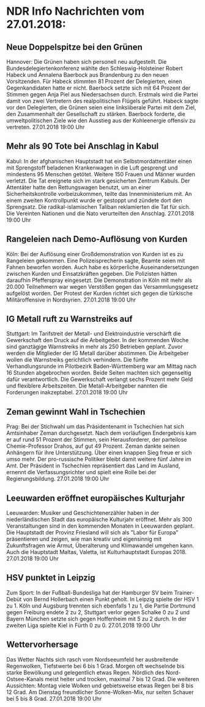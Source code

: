 # NDR Info Nachrichten vom 27.01.2018:


## Neue Doppelspitze bei den Grünen
Hannover:	Die Grünen haben sich personell neu aufgestellt. Die Bundesdelegiertenkonferenz wählte den Schleswig-Holsteiner Robert Habeck und Annalena Baerbock aus Brandenburg zu den neuen Vorsitzenden. Für Habeck stimmten 81 Prozent der Delegierten, einen Gegenkandidaten hatte er nicht. Baerbock setzte sich mit 64 Prozent der Stimmen gegen Anja Piel aus Niedersachsen durch. Erstmals wird die Partei damit von zwei Vertretern des realpolitischen Flügels geführt. Habeck sagte vor den Delegierten, die Grünen seien eine linksliberale Partei mit dem Ziel, den Zusammenhalt der Gesellschaft zu stärken. Baerbock forderte, die umweltpolitischen Ziele wie den Ausstieg aus der Kohleenergie offensiv zu vertreten. 27.01.2018 19:00 Uhr 

## Mehr als 90 Tote bei Anschlag in Kabul
Kabul: In der afghanischen Hauptstadt hat ein Selbstmordattentäter einen mit Sprengstoff beladenen Krankenwagen in die Luft gesprengt und mindestens 95 Menschen getötet. Weitere 150 Frauen und Männer wurden verletzt. Die Tat ereignete sich im stark gesicherten Zentrum Kabuls. Der Attentäter hatte den Rettungswagen benutzt, um an einer Sicherheitskontrolle vorbeizukommen, teilte das Innenministerium mit. An einem zweiten Kontrollpunkt wurde er gestoppt und zündete dort den Sprengsatz. Die radikal-islamischen Taliban reklamierten die Tat für sich. Die Vereinten Nationen und die Nato verurteilten den Anschlag. 27.01.2018 19:00 Uhr 

## Rangeleien nach Demo-Auflösung von Kurden
Köln: Bei der Auflösung einer Großdemonstration von Kurden ist es zu Rangeleien gekommen. Eine Polizeisprecherin sagte, Beamte seien mit Fahnen beworfen worden. Auch habe es körperliche Auseinandersetzungen zwischen Kurden und Einsatzkräften gegeben. Die Polizisten hätten daraufhin Pfefferspray eingesetzt. Die Demonstration in Köln mit mehr als 20.000 Teilnehmern war wegen Verstößen gegen das Versammlungsgesetz aufgelöst worden. Der Protest der Kurden richtet sich gegen die türkische Militäroffensive in Nordsyrien. 27.01.2018 19:00 Uhr 

## IG Metall ruft zu Warnstreiks auf
Stuttgart:	Im Tarifstreit der Metall- und Elektroindustrie verschärft die Gewerkschaft den Druck auf die Arbeitgeber. In der kommenden Woche sind ganztägige Warnstreiks in mehr als 250 Betrieben geplant. Zuvor werden die Mitglieder der IG Metall darüber abstimmen. Die Arbeitgeber wollen die Warnstreiks gerichtlich verhindern. Die fünfte Verhandlungsrunde im Pilotbezirk Baden-Württemberg war am Mittag nach 16 Stunden abgebrochen worden. Beide Seiten machten sich gegenseitig dafür verantwortlich. Die Gewerkschaft verlangt sechs Prozent mehr Geld und flexiblere Arbeitszeiten. Die Metall-Arbeitgeber nannten die Forderungen inakzeptabel. 27.01.2018 19:00 Uhr 

## Zeman gewinnt Wahl in Tschechien
Prag:        Bei der Stichwahl um das Präsidentenamt in Tschechien hat sich Amtsinhaber Zeman durchgesetzt. Nach dem vorläufigen Endergebnis kam er auf rund 51 Prozent der Stimmen, sein Herausforderer, der parteilose Chemie-Professor Drahos, auf gut 49 Prozent. Zeman dankte seinen Anhängern für ihre Unterstützung. Über einen knappen Sieg freue er sich umso mehr. Der pro-russische Politiker bleibt damit weitere fünf Jahre im Amt. Der Präsident in Tschechien repräsentiert das Land im Ausland, ernennt die Verfassungsrichter und spielt eine Rolle bei der Regierungsbildung. 27.01.2018 19:00 Uhr 

## Leeuwarden eröffnet europäisches Kulturjahr
Leeuwarden: Musiker und Geschichtenerzähler haben in der niederländischen Stadt das europäische Kulturjahr eröffnet. Mehr als 300 Veranstaltungen sind in den kommenden Monaten in Leeuwarden geplant. Die Hauptstadt der Provinz Friesland will sich als "Labor für Europa" präsentieren und zeigen, wie man kreativ und eigensinnig mit Zukunftsfragen wie Armut, Überalterung und Klimawandel umgehen kann. Auch die Hauptstadt Maltas, Valetta, ist Kulturhauptstadt Europas 2018. 27.01.2018 19:00 Uhr 

## HSV punktet in Leipzig
Zum Sport: In der Fußball-Bundesliga hat der Hamburger SV beim Trainer-Debüt von Bernd Hollerbach einen Punkt geholt. In Leipzig spielte der HSV 1 zu 1. Köln und Augsburg trennten sich ebenfalls 1 zu 1, die Partie Dortmund gegen Freiburg endete 2 zu 2, Stuttgart verlor gegen Schalke 0 zu 2 und Bayern München setzte sich gegen Hoffenheim mit 5 zu 2 durch. In der zweiten Liga spielte Kiel in Fürth 0 zu 0. 27.01.2018 19:00 Uhr 

## Wettervorhersage
Das Wetter Nachts sich rasch vom Nordseeumfeld her ausbreitende Regenwolken, Tiefstwerte bei 6 bis 1 Grad. Morgen oft wechselnde bis starke Bewölkung und gelegentlich etwas Regen. Nördlich des Nord-Ostsee-Kanals meist heiter und trocken, maximal 7 bis 12 Grad. Die weiteren Aussichten:
Montag viele Wolken und gebietsweise etwas Regen bei 8 bis 12 Grad. Am Dienstag freundlicher Sonne-Wolken-Mix, nur selten Schauer bei 5 bis 8 Grad. 27.01.2018 19:00 Uhr 
